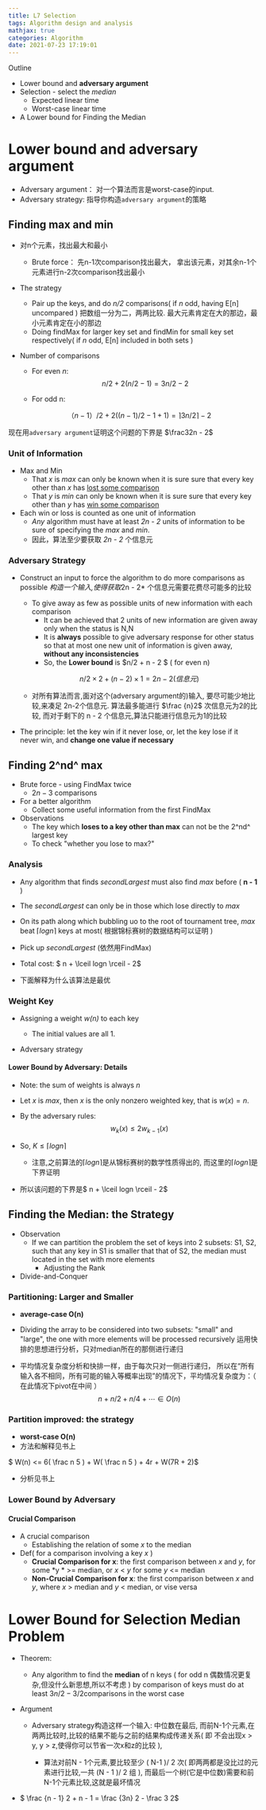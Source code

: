 ```yaml
---
title: L7 Selection
tags: Algorithm design and analysis
mathjax: true
categories: Algorithm
date: 2021-07-23 17:19:01
---
```



Outline

* Lower bound and **adversary argument**
* Selection - select the *median*
  * Expected linear time
  * Worst-case linear time
* A Lower bound for Finding the Median

<!--more-->

# Lower bound and adversary argument

* Adversary argument： 对一个算法而言是worst-case的input. 
* Adversary strategy: 指导你构造`adversary argument`的策略

## Finding max and min

* 对n个元素，找出最大和最小
  * Brute force： 先n-1次comparison找出最大， 拿出该元素，对其余n-1个元素进行n-2次comparison找出最小

* The strategy

  * Pair up the keys, and do <i>n/2</i> comparisons( if <i>n</i> odd, having E[n] uncompared ) 把数组一分为二，两两比较. 最大元素肯定在大的那边，最小元素肯定在小的那边
  * Doing findMax for larger key set and findMin for small key set respectively( if <i>n</i> odd, E[n] included in both sets )

* Number of comparisons

  * For even <i>n</i>: 
    $$
    n/2 + 2(n/2 - 1) = 3n/2 - 2
    $$

  * For odd n:

  $$
  （n-1）/2 + 2( (n-1)/2 - 1 + 1 ) = \rceil 3n/2 \rceil - 2
  $$

  


现在用`adversary argument`证明这个问题的下界是 $\frac32n - 2$​

### Unit of Information

* Max and Min
  * That *x* is *max* can only be known when it is sure sure that every key other than *x* has <u>lost some comparison</u>
  * That *y* is *min* can only be known when it is sure sure that every key other than *y* has <u>win some comparison</u>
* Each win or loss is counted as one unit of information
  * *Any* algorithm must have at least *2n - 2* units of information to be sure of specifying the *max* and *min*.
  * 因此，算法至少要获取 *2n - 2* 个信息元

### Adversary Strategy

* Construct an input to force the algorithm to do more comparisons as possible *构造一个输入,使得获取*2n - 2* 个信息元需要花费尽可能多的比较

  * To give away as few as possible units of new information with each comparison
    * It can be achieved that 2 units of new information are given away only when the status is N,N
    * It is **always** possible to give adversary response for other status so that at most one new unit of  information is given away, **without any inconsistencies**
    * So, the **Lower bound** is $n/2 + n - 2 $ ( for even n)

  
  $$
  n/2 \times 2 + ( n - 2 ) \times 1 = 2n - 2 (信息元)
  $$
  

  * 对所有算法而言,面对这个(adversary argument的)输入, 要尽可能少地比较,来凑足 2n-2个信息元. 算法最多能进行 $\frac {n}2$ 次信息元为2的比较, 而对于剩下的 n - 2 个信息元,算法只能进行信息元为1的比较

* The principle: let the key win if it never lose, or, let the key lose if it never win, and **change one value if necessary**

  

  

## Finding 2^nd^ max

* Brute force - using FindMax twice
  * $2n-3$ comparisons
* For a better algorithm
  * Collect some useful information from the first FindMax
* Observations
  * The key which **loses to a key other than max**  can not be the 2^nd^ largest key
  * To check "whether you lose to max?"

### Analysis

* Any algorithm that finds *secondLargest* must also find *max* before (  **n - 1** )

* The *secondLargest* can only be in those which lose directly to *max*
* On its path along which bubbling uo to the root of tournament tree, *max* beat $\lceil logn \rceil$ keys at most( 根据锦标赛树的数据结构可以证明 )
* Pick up  *secondLargest* (依然用FindMax)
* Total cost: $ n + \lceil logn \rceil - 2$​

* 下面解释为什么该算法是最优

### Weight Key

* Assigning a weight *w(n)* to each key

  * The initial values are all 1.

* Adversary strategy

  
#### Lower Bound by Adversary: Details

* Note: the sum of weights is always *n*

* Let *x* is *max*, then *x* is the only nonzero weighted key, that is $w(x) = n$​.

* By the adversary rules:
  $$
  w_k(x) \le 2w_{k - 1}(x)
  $$

* So, $K \le \lceil logn\rceil$​ 

  * 注意,之前算法的$\lceil logn\rceil$是从锦标赛树的数学性质得出的, 而这里的$\lceil logn\rceil$是下界证明

* 所以该问题的下界是$ n + \lceil logn \rceil - 2$

## Finding the Median: the Strategy

* Observation
  * If we can partition the problem the set of keys into 2 subsets: S1, S2, such that any key in S1 is smaller that that of S2, the median must located in the set with more elements
    * Adjusting the Rank
* Divide-and-Conquer

### Partitioning: Larger and Smaller

* **average-case O(n)**

* Dividing the array to be considered into two subsets: "small"  and "large", the one with more elements will be processed recursively 运用快排的思想进行分析，只对median所在的那侧进行递归

* 平均情况复杂度分析和快排一样，由于每次只对一侧进行递归， 所以在“所有输入各不相同，所有可能的输入等概率出现”的情况下，平均情况复杂度为：（ 在此情况下pivot在中间 ）
  $$
  n + n/2 + n/4 + \cdots \in O(n)
  $$
  

### Partition improved: the strategy

* **worst-case O(n)**
* 方法和解释见书上

$ W(n) <= 6( \frac n 5 ) + W( \frac n 5 ) + 4r + W(7R + 2)$

* 分析见书上

### Lower Bound by Adversary

#### Crucial Comparison

* A crucial comparison
  * Establishing the relation of some *x* to the median
* Def( for a comparison involving a key *x* )
  * **Crucial Comparison for x**: the first comparison between *x* and *y*, for some *y * >= median, or *x* < *y* for some *y* <= median
  * **Non-Crucial Comparison for x**: the first comparison between *x* and *y*, where *x* > median and  *y* < median, or vise versa

# Lower Bound for Selection Median Problem

* Theorem:

  * Any algorithm to find the **median** of n keys ( for odd n 偶数情况更复杂,但没什么新思想,所以不考虑 ) by comparison of keys must  do at least $3n/2 - 3/2$​​ comparisons in the worst case

* Argument

  * Adversary strategy构造这样一个输入: 中位数在最后, 而前N-1个元素,在两两比较时,比较的结果不能与之前的结果构成传递关系( 即 不会出现x > y, y > z,使得你可以节省一次x和z的比较 ), 

    * 算法对前N - 1个元素,要比较至少 ( N-1 )/ 2 次( 即两两都是没比过的元素进行比较,一共 (N - 1 )/ 2  组 ), 而最后一个树(它是中位数)需要和前N-1个元素比较,这就是最坏情况

    

* $ \frac {n - 1}  2 + n - 1 = \frac {3n} 2 - \frac 3 2$

